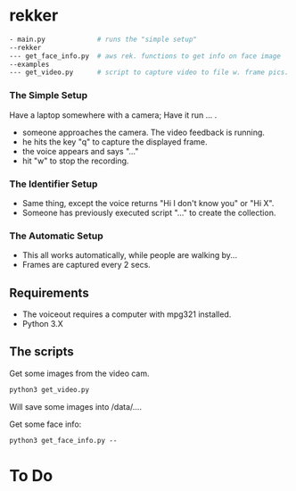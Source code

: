 # rekker

```bash
- main.py             # runs the "simple setup"
--rekker
--- get_face_info.py  # aws rek. functions to get info on face image
--examples
--- get_video.py      # script to capture video to file w. frame pics.
```

### The Simple Setup

Have a laptop somewhere with a camera; Have it run ... .

- someone approaches the camera. The video feedback is running.
- he hits the key "q" to capture the displayed frame.
- the voice appears and says "..."
- hit "w" to stop the recording.

### The Identifier Setup

- Same thing, except the voice returns "Hi I don't know you" or
  "Hi X".
- Someone has previously executed script "..." to create the collection.

### The Automatic Setup

- This all works automatically, while people are walking by...
- Frames are captured every 2 secs.

## Requirements

- The voiceout requires a computer with mpg321 installed.
- Python 3.X

## The scripts

Get some images from the video cam.

```bash
python3 get_video.py
```

Will save some images into /data/....

Get some face info:

```
python3 get_face_info.py --
```

# To Do
